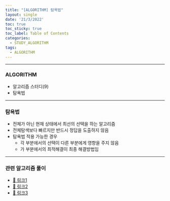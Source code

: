 ```yaml
---
title: "[ALGORITHM] 탐욕법"
layout: single
date: '21/3/2022'
toc: true
toc_sticky: true
toc_label: Table of Contents
categories:
  - STUDY_ALGORITHM
tags:
  - ALGORITHM
---
```


---
### ALGORITHM
* 알고리즘 스터디(9)
* 탐욕법
    
---

### 탐욕법
* 전체가 아닌 현재 상태에서 최선의 선택을 하는 알고리즘
* 전체탐색보다 빠르지만 반드시 정답을 도출하지 않음
* 탐욕법 적용 가능한 경우
    * 각 부분에서의 선택이 다른 부분에게 영향을 주지 않음
    * 가 부분에서의 최적해결이 최종 해결방법임

---

### 관련 알고리즘 풀이
* [🔗 링크1](https://carl020958.github.io/programmers/programmers_coding_test(6)/#체육복)
* [🔗 링크2]()
* [🔗 링크3]()